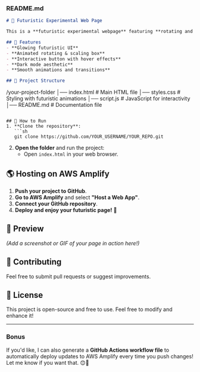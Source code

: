 ### **README.md**
```md
# 🚀 Futuristic Experimental Web Page

This is a **futuristic experimental webpage** featuring **rotating and scaling animations**, a **neon-inspired UI**, and **interactive elements** built with **HTML, CSS, and JavaScript**. 

## 🌟 Features
- **Glowing futuristic UI**
- **Animated rotating & scaling box**
- **Interactive button with hover effects**
- **Dark mode aesthetic**
- **Smooth animations and transitions**

## 📁 Project Structure
```
/your-project-folder
│── index.html   # Main HTML file
│── styles.css   # Styling with futuristic animations
│── script.js    # JavaScript for interactivity
│── README.md    # Documentation file
```

## 🚀 How to Run
1. **Clone the repository**:
   ```sh
   git clone https://github.com/YOUR_USERNAME/YOUR_REPO.git
   ```
2. **Open the folder** and run the project:
   - Open `index.html` in your web browser.

## 🌎 Hosting on AWS Amplify
1. **Push your project to GitHub**.
2. **Go to AWS Amplify** and select **"Host a Web App"**.
3. **Connect your GitHub repository**.
4. **Deploy and enjoy your futuristic page!** 🚀

## 📸 Preview
*(Add a screenshot or GIF of your page in action here!)*

## 🤝 Contributing
Feel free to submit pull requests or suggest improvements.

## 📜 License
This project is open-source and free to use. Feel free to modify and enhance it!

---

### **Bonus**
If you'd like, I can also generate a **GitHub Actions workflow file** to automatically deploy updates to AWS Amplify every time you push changes! Let me know if you want that. 😊🚀
